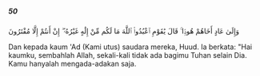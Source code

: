 ##### 50

<span class="ayah">وَإِلَىٰ عَادٍ أَخَاهُمْ هُودًۭا ۚ قَالَ يَٰقَوْمِ ٱعْبُدُوا۟ ٱللَّهَ مَا لَكُم مِّنْ إِلَٰهٍ غَيْرُهُۥٓ ۖ إِنْ أَنتُمْ إِلَّا مُفْتَرُونَ</span>

<span class="ayah_translation">Dan kepada kaum 'Ad (Kami utus) saudara mereka, Huud. Ia berkata: "Hai kaumku, sembahlah Allah, sekali-kali tidak ada bagimu Tuhan selain Dia. Kamu hanyalah mengada-adakan saja.</span>
